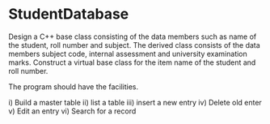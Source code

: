 # StudentDatabase
Design a C++ base class consisting of the data members such as name of the student, roll number and subject. The derived class consists of the data  members subject code, internal assessment and university examination marks. Construct a virtual base class for the item name of the student and roll number.

The program should have the facilities. 

i) Build a master table 
ii) list a table 
iii) insert a new entry 
iv) Delete old enter 
v) Edit an entry 
vi) Search for a record
